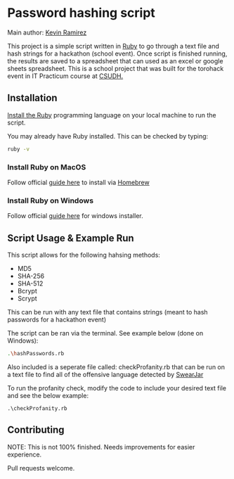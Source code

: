# Password hashing script

Main author: [Kevin Ramirez](https://www.linkedin.com/in/kevin-ramirez-b37326183/)

This project is a simple script written in [Ruby](https://www.ruby-lang.org/en/) to go through a text file and hash strings for a hackathon (school event).  Once script is finished running, the results are saved to a spreadsheet that can used as an excel or google sheets spreadsheet. This is a school project that was built for the torohack event in IT Practicum course at [CSUDH.](https://www.csudh.edu/)

## Installation

 [Install the Ruby](https://www.ruby-lang.org/en/documentation/installation/) programming language on your local machine to run the script.

You may already have Ruby installed.  This can be checked by typing:
```bash
ruby -v
```

### Install Ruby on MacOS
Follow official [guide here](https://www.ruby-lang.org/en/documentation/installation/#homebrew) to install via [Homebrew](https://brew.sh/) 

### Install Ruby on Windows
Follow official [guide here](https://www.ruby-lang.org/en/documentation/installation/#rubyinstaller) for windows installer.

## Script Usage & Example Run
This script allows for the following hahsing methods:
- MD5
- SHA-256
- SHA-512
- Bcrypt
- Scrypt

This can be run with any text file that contains strings (meant to hash passwords for a hackathon event)

The script can be ran via the terminal.  See example  below (done on Windows):
```bash
.\hashPasswords.rb 
```

Also included is a seperate file called: checkProfanity.rb that can be run on a text file to find all of the offensive language detected by [SwearJar](https://github.com/joshbuddy/swearjar) 

To run the profanity check, modify the code to include your desired text file and see the below example:
```
.\checkProfanity.rb
```

## Contributing
NOTE: This is not 100% finished.  Needs improvements for easier experience.

Pull requests welcome. 

